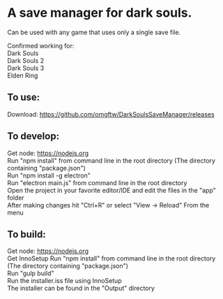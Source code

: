 # A save manager for dark souls.  

Can be used with any game that uses only a single save file.  

Confirmed working for:  
Dark Souls  
Dark Souls 2  
Dark Souls 3  
Elden Ring  

## To use:  
Download: https://github.com/omgftw/DarkSoulsSaveManager/releases  

## To develop:  
Get node: https://nodejs.org  
Run "npm install" from command line in the root directory (The directory containing "package.json")  
Run "npm install -g electron"  
Run "electron main.js" from command line in the root directory  
Open the project in your favorite editor/IDE and edit the files in the "app" folder  
After making changes hit "Ctrl+R" or select "View -> Reload" From the menu  

## To build:  
Get node: https://nodejs.org  
Get InnoSetup
Run "npm install" from command line in the root directory (The directory containing "package.json")  
Run "gulp build"  
Run the installer.iss file using InnoSetup  
The installer can be found in the "Output" directory
